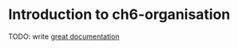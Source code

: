 # Introduction to ch6-organisation

TODO: write [great documentation](http://jacobian.org/writing/what-to-write/)
